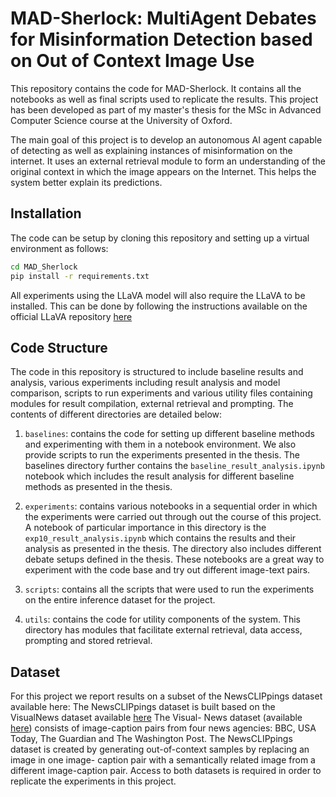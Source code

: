 # MAD-Sherlock: MultiAgent Debates for Misinformation Detection based on Out of Context Image Use
This repository contains the code for MAD-Sherlock. It contains all the notebooks as well as final scripts used to replicate the results. This project has been developed as part of my master's thesis for the MSc in Advanced Computer Science course at the University of Oxford. 

The main goal of this project is to develop an autonomous AI agent capable of detecting as well as explaining instances of misinformation on the internet. It uses an external retrieval module to form an understanding of the original context in which the image appears on the Internet. This helps the system better explain its predictions.

## Installation
The code can be setup by cloning this repository and setting up a virtual environment as follows:

```bash
cd MAD_Sherlock
pip install -r requirements.txt
```

All experiments using the LLaVA model will also require the LLaVA to be installed. This can be done by following the instructions available on the official LLaVA repository [here](https://github.com/haotian-liu/LLaVA)
## Code Structure
The code in this repository is structured to include baseline results and analysis, various experiments including result analysis and model comparison, scripts to run experiments and various utility files containing modules for result compilation, external retrieval and prompting. The contents of different directories are detailed below:

1. ```baselines```: contains the code for setting up different baseline methods and experimenting with them in a notebook environment. We also provide scripts to run the experiments presented in the thesis. The baselines directory further contains the `baseline_result_analysis.ipynb` notebook which includes the result analysis for different baseline methods as presented in the thesis.

2. `experiments`: contains various notebooks in a sequential order in which the experiments were carried out through out the course of this project. A notebook of particular importance in this directory is the `exp10_result_analysis.ipynb` which contains the results and their analysis as presented in the thesis. The directory also includes different debate setups defined in the thesis. These notebooks are a great way to experiment with the code base and try out different image-text pairs.

3. `scripts`: contains all the scripts that were used to run the experiments on the entire inference dataset for the project.

4. `utils`: contains the code for utility components of the system. This directory has modules that facilitate external retrieval, data access, prompting and stored retrieval.

## Dataset
For this project we report results on a subset of the NewsCLIPpings dataset available here: 
The NewsCLIPpings dataset is built based on the VisualNews dataset available [here](https://github.com/g-luo/news_clippings?tab=readme-ov-file) 
The Visual- News dataset (available [here](https://github.com/FuxiaoLiu/VisualNews-Repository)) consists of image-caption pairs from four news agencies: BBC, USA Today, The Guardian and The Washington Post. The NewsCLIPpings dataset is created by generating out-of-context samples by replacing an image in one image- caption pair with a semantically related image from a different image-caption pair. Access to both datasets is required in order to replicate the experiments in this project.  
